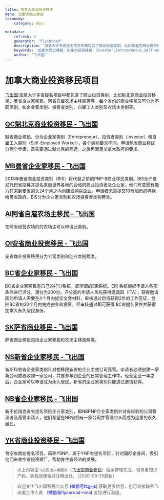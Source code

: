 ```yaml
---
title: 加拿大商业投资移民
menu: 加拿大商业移民
taxonomy:
    category: docs

metadata:
    refresh: 0
    generator: 'flyabroad'
    description: '加拿大许多省提名项目中都包含了商业投资类别，比如魁北克商业投资移民、曼省企业家移民、阿省自雇农场主移民等等，每个省份的商业移民又可分为不同类别，如企业家类别、投资者类别、自雇工人类别及农场主类别等。'
    keywords: '加拿大商业移民，加拿大投资移民，Investor,Entrepreneur,Self-employed,Farm owner '
    author: '飞出国'
---
```


# 加拿大商业投资移民项目

[飞出国](/home):加拿大许多省提名项目中都包含了商业投资类别，比如魁北克商业投资移民、曼省企业家移民、阿省自雇农场主移民等等，每个省份的商业移民又可分为不同类别，如企业家类别、投资者类别、自雇工人类别及农场主类别等。

## [QC魁北克商业投资移民 - 飞出国](/qc/business)

魁省商业移民，分为企业家类别（Entrepreneur），投资者类别（Investor）和自雇工人类别（Self-Employed Worker），各个类别要求不同。申请魁省商业移民分两个步骤，首先要通过魁北克的筛选，之后再满足加拿大政府的要求。

## [MB曼省企业家移民 - 飞出国](/ca/mb/mpnp-bis)

2018年曼省商业投资类别（BIS）将代替之前的PNP-B商业移民类别。BIS允许曼尼托巴省招募并提名来自世界各地的合格的商业投资者及企业家，他们有意愿有能力在来到曼省的头24个月之内创建或购买企业。申请者无需提交10万加币的存款给曼省政府。BIS分为企业家类别和农场投资者类别两类。

## [AI阿省自雇农场主移民 - 飞出国](/ca/ab/ainp-farmer-stream)

在阿省经营农场的的农场主可以申请此类别。

## [OI安省商业投资移民 - 飞出国](/ca/on/oinp-business)

安省商业投资移民分为公司类别和创业类别两类。

## [BC省企业家移民 - 飞出国](/ca/bc/bcpnp-entrepreneur-immigration-program)

BC省企业家移民有自己的打分系统，即所谓的EIR系统。EIR 系统根据申请人各项条件进行评分，满分为200分。评分高的申请人优先获得邀请函（ITA），获得邀请函的申请人需要在4个月内提交全套材料，审核通过后将获得2年的工作签证，登陆BC省的20个月内完成创业和投资，经审核通过即可获得 BC省提名资格并获得加拿大永久居民身份。

## [SK萨省商业移民 - 飞出国](/ca/sk/sinp-entrepreneurs)

萨省商业移民包括企业家移民和农场主移民两类。

## [NS新省企业家移民 - 飞出国](/ca/ns/nsnp-entrepreneur)

新斯科舍省企业家类别针对想移民新省的企业主或公司高管。申请者必须创建一家新公司或者收购一家公司，并要参与到企业的日常管理工作中。经营企业一年之后，企业家可以申请成为永久居民。新省的企业家类别只能通过邀请获得。

## [NB省企业家移民 - 飞出国](/ca/nb/nbpnp-entrepreneurial-stream)

新不伦瑞克省省提名项目企业家类别，即NBPNP企业家类别针对有经验的公司管理者及高管申请人，他们希望在NB省拥有一家公司并管理它从而成为这里的永久居民。

## [YK省商业投资移民 - 飞出国](/ca/yk/ybnp)

育空省商业提名项目，简称YBNP，属于YNP省提名项目，针对国际企业间，吸引他们来育空省投资建厂，帮助育空省经济的发展。

> 以上内容由`飞出国出入境服务`（[飞出国商业移民](http://tz.flyabroad.com.hk)）独家整理完成，请尊重知识产权，转载请保留并注明出处。（2020-08-25更新）

> 欢迎关注飞出国移民公众号 <font color=Blue>(微信号fcg-js)</font> 获取更多信息，也可直接联系飞出国工作人员 <font color=Blue>（微信号flyabroad-nina)</font> 直接进行沟通。